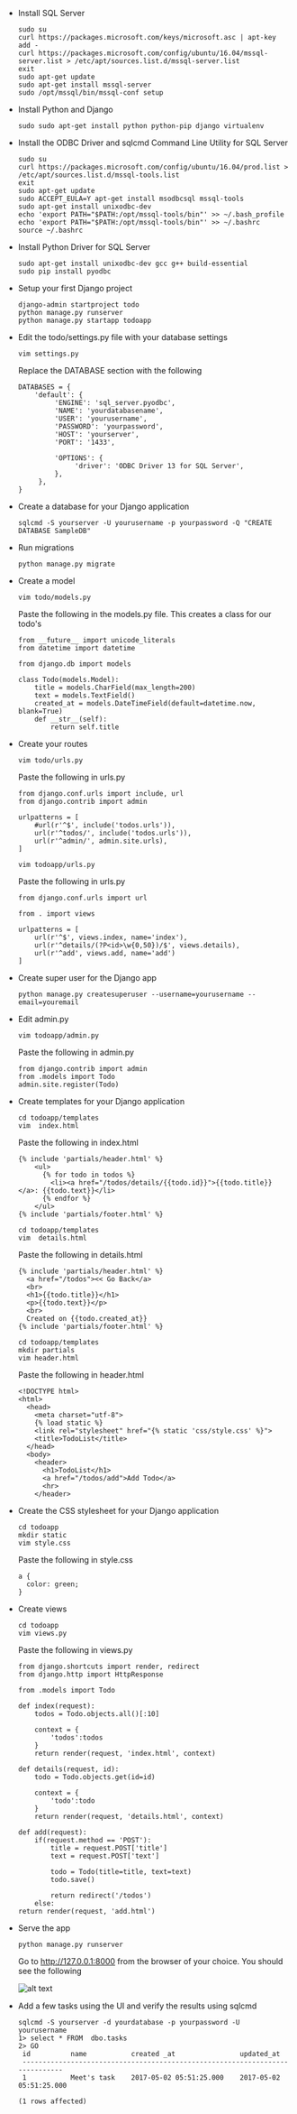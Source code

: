 -   Install SQL Server

        sudo su
        curl https://packages.microsoft.com/keys/microsoft.asc | apt-key add -
        curl https://packages.microsoft.com/config/ubuntu/16.04/mssql-server.list > /etc/apt/sources.list.d/mssql-server.list
        exit
        sudo apt-get update
        sudo apt-get install mssql-server
        sudo /opt/mssql/bin/mssql-conf setup
    
-   Install Python and Django
    
        sudo sudo apt-get install python python-pip django virtualenv
    
-   Install the ODBC Driver and sqlcmd Command Line Utility for SQL Server

        sudo su
        curl https://packages.microsoft.com/config/ubuntu/16.04/prod.list > /etc/apt/sources.list.d/mssql-tools.list
        exit
        sudo apt-get update
        sudo ACCEPT_EULA=Y apt-get install msodbcsql mssql-tools
        sudo apt-get install unixodbc-dev
        echo 'export PATH="$PATH:/opt/mssql-tools/bin"' >> ~/.bash_profile
        echo 'export PATH="$PATH:/opt/mssql-tools/bin"' >> ~/.bashrc
        source ~/.bashrc
    
-   Install Python Driver for SQL Server

        sudo apt-get install unixodbc-dev gcc g++ build-essential
        sudo pip install pyodbc

-   Setup your first Django project

        django-admin startproject todo
        python manage.py runserver
        python manage.py startapp todoapp
        
-   Edit the todo/settings.py file with your database settings
    
        vim settings.py
        
      Replace the DATABASE section with the following
      
        DATABASES = {
            'default': {
                 'ENGINE': 'sql_server.pyodbc',
                 'NAME': 'yourdatabasename',
                 'USER': 'yourusername',
                 'PASSWORD': 'yourpassword',
                 'HOST': 'yourserver',
                 'PORT': '1433',

                 'OPTIONS': {
                      'driver': 'ODBC Driver 13 for SQL Server',
                 },
             },
        }
        
-   Create a database for your Django application

        sqlcmd -S yourserver -U yourusername -p yourpassword -Q "CREATE DATABASE SampleDB"
        
-   Run migrations

        python manage.py migrate
        
-   Create a model

        vim todo/models.py
        
     Paste the following in the models.py file. This creates a class for our todo's
     
        from __future__ import unicode_literals
        from datetime import datetime

        from django.db import models

        class Todo(models.Model):
            title = models.CharField(max_length=200)
            text = models.TextField()
            created_at = models.DateTimeField(default=datetime.now, blank=True)
            def __str__(self):
                return self.title

        
-   Create your routes
 
        vim todo/urls.py
      
     Paste the following in urls.py

        from django.conf.urls import include, url
        from django.contrib import admin

        urlpatterns = [
            #url(r'^$', include('todos.urls')),
            url(r'^todos/', include('todos.urls')),
            url(r'^admin/', admin.site.urls),
        ]
        
        vim todoapp/urls.py
        
      Paste the following in urls.py
      
        from django.conf.urls import url

        from . import views

        urlpatterns = [
            url(r'^$', views.index, name='index'),
            url(r'^details/(?P<id>\w{0,50})/$', views.details),
            url(r'^add', views.add, name='add')
        ]

-   Create super user for the Django app

        python manage.py createsuperuser --username=yourusername --email=youremail
        
-   Edit admin.py

        vim todoapp/admin.py
     
     Paste the following in admin.py
     
        from django.contrib import admin
        from .models import Todo
        admin.site.register(Todo)
        
-   Create templates for your Django application

        cd todoapp/templates
        vim  index.html
        
     Paste the following in index.html
        
        {% include 'partials/header.html' %}
            <ul>
              {% for todo in todos %}
                <li><a href="/todos/details/{{todo.id}}">{{todo.title}}</a>: {{todo.text}}</li>
              {% endfor %}
            </ul>
        {% include 'partials/footer.html' %}
        
        cd todoapp/templates
        vim  details.html
        
     Paste the following in details.html

        {% include 'partials/header.html' %}
          <a href="/todos"><< Go Back</a>
          <br>
          <h1>{{todo.title}}</h1>
          <p>{{todo.text}}</p>
          <br>
          Created on {{todo.created_at}}
        {% include 'partials/footer.html' %}
  
        cd todoapp/templates  
        mkdir partials
        vim header.html
        
     Paste the following in header.html
     
        <!DOCTYPE html>
        <html>
          <head>
            <meta charset="utf-8">
            {% load static %}
            <link rel="stylesheet" href="{% static 'css/style.css' %}">
            <title>TodoList</title>
          </head>
          <body>
            <header>
              <h1>TodoList</h1>
              <a href="/todos/add">Add Todo</a>
              <hr>
            </header>

-   Create the CSS stylesheet for your Django application

        cd todoapp
        mkdir static
        vim style.css

     Paste the following in style.css

        a {
          color: green;
        }

-   Create views 

        cd todoapp
        vim views.py
        
     Paste the following in views.py

        from django.shortcuts import render, redirect
        from django.http import HttpResponse

        from .models import Todo

        def index(request):
            todos = Todo.objects.all()[:10]

            context = {
                'todos':todos
            }
            return render(request, 'index.html', context)

        def details(request, id):
            todo = Todo.objects.get(id=id)

            context = {
                'todo':todo
            }
            return render(request, 'details.html', context)

        def add(request):
            if(request.method == 'POST'):
                title = request.POST['title']
                text = request.POST['text']

                todo = Todo(title=title, text=text)
                todo.save()

                return redirect('/todos')
            else:
        return render(request, 'add.html')
        
-   Serve the app

        python manage.py runserver
     
     Go to http://127.0.0.1:8000 from the browser of your choice. You should see the following
     
     ![alt text](https://preview.ibb.co/e98qi5/laravelcomplete.png "Logo Title Text 1")

-   Add a few tasks using the UI and verify the results using sqlcmd 

        sqlcmd -S yourserver -d yourdatabase -p yourpassword -U yourusername        
        1> select * FROM  dbo.tasks
        2> GO
         id          name           created _at                updated_at
         -----------------------------------------------------------------------------
         1           Meet's task    2017-05-02 05:51:25.000    2017-05-02 05:51:25.000                                         
         
        (1 rows affected)



